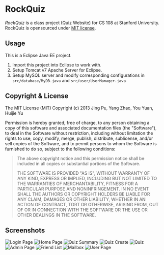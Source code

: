 RockQuiz
========

_RockQuiz_ is a class project (Quiz Website) for CS 108 at Stanford University.
RockQuiz is opensourced under [MIT license](http://opensource.org/licenses/mit-license.php).

Usage
-----
This is a Eclipse Java EE project. 
1.   Import this project into Eclipse to work with.
2.   Setup Tomcat v7 Apache Server for Eclipse.
3.   Setup MySQL server and modify corresponding configurations in `src/database/MyDB.java`
and `src/user/UserManager.java`

Copyright & License
-------------------
The MIT License (MIT)
Copyright (c) 2013 Jing Pu, Yang Zhao, You Yuan, Huijie Yu 

Permission is hereby granted, free of charge, to any person obtaining a copy
of this software and associated documentation files (the "Software"), to 
deal in the Software without restriction, including without limitation the
rights to use, copy, modify, merge, publish, distribute, sublicense, and/or 
sell copies of the Software, and to permit persons to whom the Software is 
furnished to do so, subject to the following conditions:

> The above copyright notice and this permission notice shall be included in 
> all copies or substantial portions of the Software.
>
> THE SOFTWARE IS PROVIDED "AS IS", WITHOUT WARRANTY OF ANY KIND, EXPRESS OR 
> IMPLIED, INCLUDING BUT NOT LIMITED TO THE WARRANTIES OF MERCHANTABILITY, 
> FITNESS FOR A PARTICULAR PURPOSE AND NONINFRINGEMENT. IN NO EVENT SHALL THE 
> AUTHORS OR COPYRIGHT HOLDERS BE LIABLE FOR ANY CLAIM, DAMAGES OR OTHER 
> LIABILITY, WHETHER IN AN ACTION OF CONTRACT, TORT OR OTHERWISE, ARISING FROM, 
> OUT OF OR IN CONNECTION WITH THE SOFTWARE OR THE USE OR OTHER DEALINGS IN 
> THE SOFTWARE.


Screenshots
-----------
![Login Page](screenshots/login.png "Login Page")
![Home Page](screenshots/home.png "Home Page")
![Quiz Summary](screenshots/quiz_summary.png "Quiz Summary")
![Quiz Create](screenshots/quiz_create.png "Quiz Create")
![Quiz](screenshots/quiz.png "Quiz")
![Admin Page](screenshots/admin.png "Admin Page")
![Friend List](screenshots/friends.png "Friend List")
![Mailbox](screenshots/mailbox.png "Mailbox")
![User Page](screenshots/page.png "User Page")